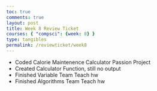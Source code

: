 ```yaml
---
toc: true
comments: true
layout: post
title: Week 8 Review Ticket
courses: { "compsci": {week: 8} }
type: tangibles
permalink: /reviewticket/week8
---
```


- Coded Calorie Maintenence Calculator Passion Project
- Created Calculator Function, still no output
- Finished Variable Team Teach hw
- Finished Algorithms Team Teach hw